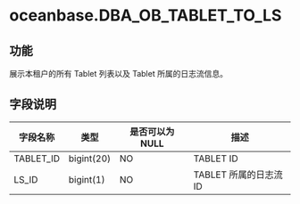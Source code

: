 oceanbase.DBA_OB_TABLET_TO_LS 
==================================================



功能 
-------------------

展示本租户的所有 Tablet 列表以及 Tablet 所属的日志流信息。

字段说明 
----------------------



|   字段名称    |     类型     | 是否可以为 NULL |        描述        |
|-----------|------------|------------|------------------|
| TABLET_ID | bigint(20) | NO         | TABLET ID        |
| LS_ID     | bigint(1)  | NO         | TABLET 所属的日志流 ID |



